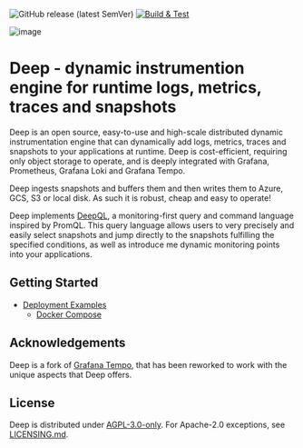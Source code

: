 ![GitHub release (latest SemVer)](https://img.shields.io/github/v/release/intergral/deep)
[![Build & Test](https://github.com/intergral/deep/actions/workflows/on_push.yml/badge.svg)](https://github.com/intergral/deep/actions/workflows/on_push.yml)

![image](https://github.com/intergral/deep/assets/10787304/33fbd546-1153-433a-9f34-f1f0dd14c5b5)

# Deep - dynamic instrumention engine for runtime logs, metrics, traces and snapshots

Deep is an open source, easy-to-use and high-scale distributed dynamic instrumentation engine that can dynamically add logs, metrics, traces and snapshots to your applications at runtime. Deep is cost-efficient, requiring only object storage to operate, and is deeply integrated with Grafana, Prometheus, Grafana Loki and Grafana Tempo.

Deep ingests snapshots and buffers them and then writes them to Azure, GCS, S3 or local disk. As such it is robust, cheap and easy to operate!

Deep implements [DeepQL](), a monitoring-first query and command language inspired by PromQL. This query language
allows users to very precisely and easily select snapshots and jump directly to the snapshots fulfilling the specified
conditions, as well as introduce me dynamic monitoring points into your applications.

## Getting Started


- [Deployment Examples](./examples/README.md)
    - [Docker Compose](./examples/docker-compose/README.md)

## Acknowledgements

Deep is a fork of [Grafana Tempo](https://github.com/grafana/tempo), that has been reworked to work with the unique aspects that Deep offers.

## License

Deep is distributed under [AGPL-3.0-only](LICENSE). For Apache-2.0 exceptions, see [LICENSING.md](LICENSING.md).
